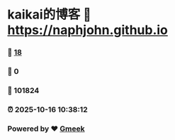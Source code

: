 # kaikai的博客 :link: https://naphjohn.github.io 
### :page_facing_up: [18](https://naphjohn.github.io/tag.html) 
### :speech_balloon: 0 
### :hibiscus: 101824 
### :alarm_clock: 2025-10-16 10:38:12 
### Powered by :heart: [Gmeek](https://github.com/Meekdai/Gmeek)
